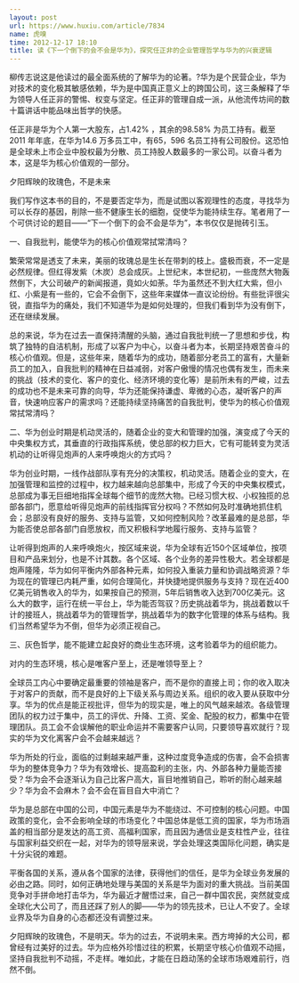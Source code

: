 ```yaml
---
layout: post
url: https://www.huxiu.com/article/7834
name: 虎嗅
time: 2012-12-17 18:10
title: 读《下一个倒下的会不会是华为》，探究任正非的企业管理哲学与华为的兴衰逻辑
---
```

柳传志说这是他读过的最全面系统的了解华为的论著。?华为是个民营企业，华为对技术的变化极其敏感依赖，华为是中国真正意义上的跨国公司，这三条解释了华为领导人任正非的警惕、权变与坚定。任正非的管理自成一派，从他流传坊间的数十篇讲话中能品味出哲学的快感。

任正非是华为个人第一大股东，占1.42% ，其余的98.58% 为员工持有。截至2011 年年底，在华为14.6 万多员工中，有65，596 名员工持有公司股份。这恐怕是全球未上市企业中股权最为分散、员工持股人数最多的一家公司。以奋斗者为本，这是华为核心价值观的一部分。

夕阳辉映的玫瑰色，不是未来

我们写作这本书的目的，不是要否定华为，而是试图以客观理性的态度，寻找华为可以长存的基因，削除一些不健康生长的细胞，促使华为能持续生存。笔者用了一个可供讨论的题目——“下一个倒下的会不会是华为”，本书仅仅是抛砖引玉。

一、自我批判，能使华为的核心价值观常拭常清吗？

繁荣常常是透支了未来，美丽的玫瑰总是生长在带刺的枝上。盛极而衰，不一定是必然规律。但红得发紫（木炭）总会成灰。上世纪末，本世纪初，一些庞然大物轰然倒下，大公司破产的新闻报道，竟如火如荼。华为虽然还不到大红大紫，但小红、小紫是有一些的，它会不会倒下，这些年来媒体一直议论纷纷。有些批评很尖锐，直指华为的痛处，我们不知道华为是如何处理的，但我们看到华为没有倒下，还在继续发展。

总的来说，华为在过去一直保持清醒的头脑，通过自我批判统一了思想和步伐，构筑了独特的自洁机制，形成了以客户为中心，以奋斗者为本，长期坚持艰苦奋斗的核心价值观。但是，这些年来，随着华为的成功，随着部分老员工的富有，大量新员工的加入，自我批判的精神在日益减弱，对客户傲慢的情况也偶有发生，而未来的挑战（技术的变化、客户的变化、经济环境的变化等）是前所未有的严峻，过去的成功也不是未来可靠的向导，华为还能保持谦虚、卑微的心态，凝听客户的声音，快速响应客户的需求吗？还能持续坚持痛苦的自我批判，使华为的核心价值观常拭常清吗？

二、华为创业时期是机动灵活的，随着企业的变大和管理的加强，演变成了今天的中央集权方式，其垂直的行政指挥系统，使总部的权力巨大，它有可能转变为灵活机动的让听得见炮声的人来呼唤炮火的方式吗？

华为创业时期，一线作战部队享有充分的决策权，机动灵活。随着企业的变大，在加强管理和监控的过程中，权力越来越向总部集中，形成了今天的中央集权模式，总部成为事无巨细地指挥全球每个细节的庞然大物。已经习惯大权、小权独揽的总部各部门，愿意给听得见炮声的前线指挥官分权吗？不然如何及时准确地抓住机会；总部没有良好的服务、支持与监管，又如何控制风险？改革最难的是总部，华为能否使总部各部门自愿放权，而又积极科学地履行服务、支持与监管？

让听得到炮声的人来呼唤炮火，按区域来说，华为全球有近150个区域单位，按项目和产品来划分，也是不计其数。各个区域、各个业务的差异性极大。若全球都是炮声隆隆，华为如何平衡内外部各种元素，如何投入重装力量和协调战略资源？华为现在的管理已内耗严重，如何合理简化，并快捷地提供服务与支持？现在近400亿美元销售收入的华为，如果按自己的预测，5年后销售收入达到700亿美元。这么大的数字，运行在统一平台上，华为能否驾驭？历史挑战着华为，挑战着数以千计的接班人，挑战着华为的管理哲学，挑战着华为的数字化管理的体系与结构。我们当然希望华为不倒，但华为必须正视自己。

三、灰色哲学，能不能建立起良好的商业生态环境，这考验着华为的组织能力。

对内的生态环境，核心是唯客户至上，还是唯领导至上？

全球员工内心中要确定最重要的领袖是客户，而不是你的直接上司；你的收入取决于对客户的贡献，而不是良好的上下级关系与周边关系。组织的收入要从获取中分享。华为的优点是能正视批评，但华为的现实是，唯上的风气越来越浓。各级管理团队的权力过于集中，员工的评优、升降、工资、奖金、配股的权力，都集中在管理团队。员工会不会误解他的职业命运并不需要客户认同，只要领导喜欢就行？现实的华为文化离客户会不会越来越远？

华为所处的行业，面临的过剩越来越严重，这种过度竞争造成的伤害，会不会损害华为的整体竞争力？华为有效增长、提高盈利的主张，内、外部各种力量能否接受？华为会不会逐渐认为自己比客户高大，盲目地推销自己，聆听的耐心越来越少？华为会不会麻木？会不会在盲目自大中消亡？

华为是总部在中国的公司，中国元素是华为不能绕过、不可控制的核心问题。中国政策的变化，会不会影响全球的市场变化？中国总体是低工资的国家，华为市场涵盖的相当部分是发达的高工资、高福利国家，而且因为通信业是支柱性产业，往往与国家利益交织在一起，对华为的领导层来说，学会处理这类国际化问题，确实是十分尖锐的难题。

平衡各国的关系，遵从各个国家的法律，获得他们的信任，是华为全球业务发展的必由之路。同时，如何正确地处理与美国的关系是华为面对的重大挑战。当前美国竞争对手拼命地打击华为，华为最近才醒悟过来，自己一群中国农民，突然就变成全球化大公司了，而且还踩了别人的脚——华为的领先技术，已让人不安了。全球业界及华为自身的心态都还没有调整过来。

夕阳辉映的玫瑰色，不是明天。华为的过去，不说明未来。西方垮掉的大公司，都曾经有过美好的过去。华为应格外珍惜过往的积累，长期坚守核心价值观不动摇，坚持自我批判不动摇，不走样。唯如此，才能在日趋动荡的全球市场艰难前行，岿然不倒。

